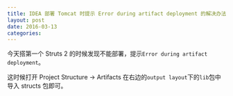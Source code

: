 ```yaml
---
title: IDEA 部署 Tomcat 时提示 Error during artifact deployment 的解决办法
layout: post
date: 2016-03-13
categories: 
---
```


今天搭第一个 Struts 2 的时候发现不能部署，提示`Error during artifact deployment`。

这时候打开 Project Structure -> Artifacts
在右边的`output layout`下的`lib`包中导入 structs 包即可。